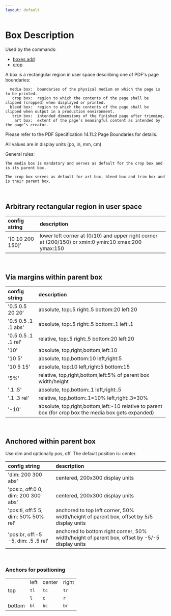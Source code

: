 ```yaml
---
layout: default
---
```


# Box Description

Used by the commands:

* [boxes add](../boxes/boxes_add.md)
* [crop](../core/crop.md)

A box is a rectangular region in user space describing one of PDF's page boundaries:

      media box:  boundaries of the physical medium on which the page is to be printed.
       crop box:  region to which the contents of the page shall be clipped (cropped) when displayed or printed.
      bleed box:  region to which the contents of the page shall be clipped when output in a production environment.
       trim box:  intended dimensions of the finished page after trimming.
        art box:  extent of the page’s meaningful content as intended by the page’s creator.

   Please refer to the PDF Specification 14.11.2 Page Boundaries for details.

   All values are in display units (po, in, mm, cm)

General rules:

    The media box is mandatory and serves as default for the crop box and is its parent box.

    The crop box serves as default for art box, bleed box and trim box and is their parent box.

<br>

## Arbitrary rectangular region in user space

| config string | description
|:-----------|:-----------
|'[0 10 200 150]'  | lower left corner at (0/10) and upper right corner at (200/150) or xmin:0 ymin:10 xmax:200 ymax:150

<br>

## Via margins within parent box

| config string | description
|:-----------|:-----------
|'0.5 0.5 20 20'     | absolute, top:.5 right:.5 bottom:20 left:20
|'0.5 0.5 .1 .1 abs' | absolute, top:.5 right:.5 bottom:.1 left:.1
|'0.5 0.5 .1 .1 rel' | relative, top:.5 right:.5 bottom:20 left:20
|'10'   |              absolute, top,right,bottom,left:10
|'10 5'  |             absolute, top,bottom:10  left,right:5
|'10 5 15'  |            absolute, top:10 left,right:5 bottom:15
| '5%'  |                 relative, top,right,bottom,left:5% of parent box width/height
| '.1 .5'  |              absolute, top,bottom:.1  left,right:.5
| '.1 .3 rel'  |         relative, top,bottom:.1=10%  left,right:.3=30%
|'-10' |                absolute, top,right,bottom,left:-10 relative to parent box (for crop box the media box gets expanded)

<br>

## Anchored within parent box

Use dim and optionally pos, off. The default position is: center.

| config string | description
|:-----------|:-----------
| 'dim: 200 300 abs' | centered, 200x300 display units
|'pos:c, off:0 0, dim: 200 300 abs' |  centered, 200x300 display units
|'pos:tl, off:5 5, dim: 50% 50% rel' | anchored to top left corner, 50% width/height of parent box, offset by 5/5 display units
|'pos:br, off:-5 -5, dim: .5 .5 rel' | anchored to bottom right corner, 50% width/height of parent box, offset by -5/-5 display units

<br>

### Anchors for positioning
|||||
|-|-|-|-|
|       | left | center |right
|top    | `tl` | `tc`   | `tr`
|       | `l`  | `c`    |  `r`
|bottom | `bl` | `bc`   | `br`